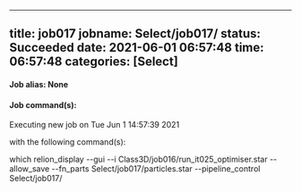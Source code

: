 
---
title: job017
jobname: Select/job017/
status: Succeeded
date: 2021-06-01 06:57:48
time: 06:57:48
categories: [Select]
---

#### Job alias: None



#### Job command(s):


 
 Executing new job on Tue Jun  1 14:57:39 2021
 
 with the following command(s): 

which relion_display --gui --i Class3D/job016/run_it025_optimiser.star --allow_save --fn_parts Select/job017/particles.star  --pipeline_control Select/job017/
 
 


